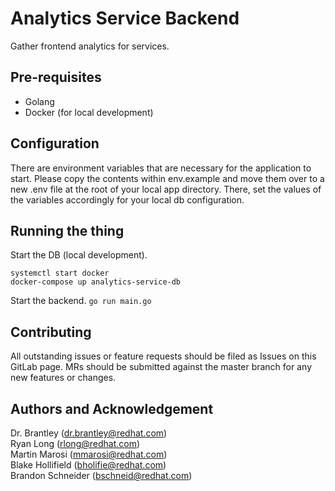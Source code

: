 Analytics Service Backend
========================
Gather frontend analytics for services.

Pre-requisites
--------------
- Golang
- Docker (for local development)

Configuration
-------------
There are environment variables that are necessary for the application to start.
Please copy the contents within env.example and move them over to a new .env file
at the root of your local app directory. There, set the values of the variables
accordingly for your local db configuration.

Running the thing
-----------------
Start the DB (local development).
```
systemctl start docker
docker-compose up analytics-service-db
```

Start the backend.
`go run main.go`

Contributing
--------------------
All outstanding issues or feature requests should be filed as Issues on this GitLab
page. MRs should be submitted against the master branch for any new features or changes.

Authors and Acknowledgement
-----------------------------
Dr. Brantley (dr.brantley@redhat.com)  
Ryan Long (rlong@redhat.com)  
Martin Marosi (mmarosi@redhat.com)  
Blake Hollifield (bholifie@redhat.com)  
Brandon Schneider (bschneid@redhat.com)
